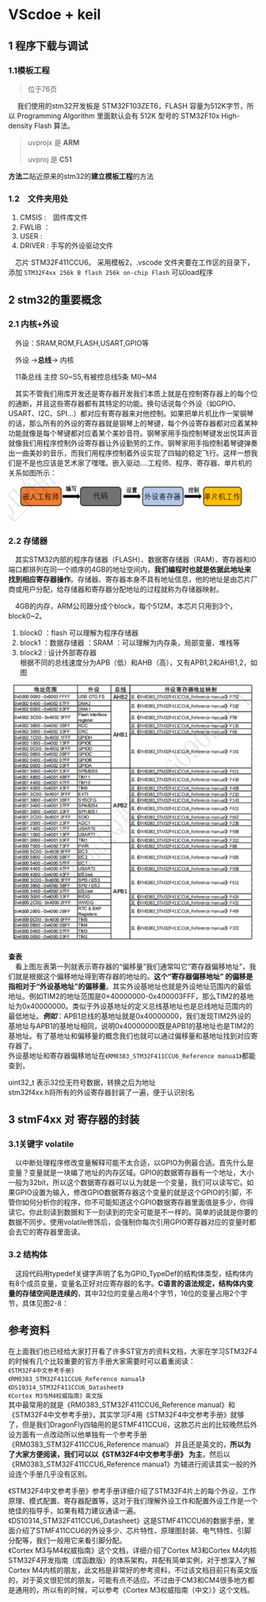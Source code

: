 <!--
 * @Author: your name
 * @Date: 2021-01-20 12:52:54
 * @LastEditTime: 2021-01-25 09:39:32
 * @LastEditors: Please set LastEditors
 * @Description: In User Settings Edit
 * @FilePath: \markdown\ReadMe.md
-->
# VScdoe + keil
## 1 程序下载与调试

### 1.1模板工程

>位于76页

&emsp;
我们使用的stm32开发板是
STM32F103ZET6，FLASH 容量为512K字节，所以 Programming Algorithm 里面默认会有 512K
型号的 STM32F10x High-density Flash 算法。

>uvprojx 是 **ARM**
>
>uvproj  是 **C51**

**方法二**贴近原来的stm32的**建立模板工程**的方法

### 1.2　文件夹用处

1. CMSIS :　固件库文件
2. FWLIB ：
3. USER  : 
0. DRIVER : 手写的外设驱动文件

&emsp;芯片 STM32F411CCU6。
采用模板2，.vscode 文件夹要在工作区的目录下，添加 `STM32F4xx 256k B flash 256k on-chip Flash` 可以load程序

## 2 stm32的重要概念
### 2.1 内核+外设
&emsp;外设：SRAM,ROM,FLASH,USART,GPIO等

&emsp;外设 →**总线**→ 内核    

&emsp;11条总线 主控 S0~S5,有被控总线5条 M0~M4

&emsp;其实不管我们用库开发还是寄存器开发我们本质上就是在控制寄存器上的每个位的通断，并且这些寄存器都有其特定的功能。换句话说每个外设（如GPIO、USART、I2C、SPI…）都对应有寄存器来对他控制。如果把单片机比作一架钢琴的话，那么所有的外设的寄存器就是钢琴上的琴键，每个外设寄存器都对应着某种功能就像是每个琴键都对应着某个美妙音符。钢琴家用手指控制琴键发出悦耳声音就像我们用程序控制外设寄存器让外设勤劳的工作。钢琴家用手指控制着琴键弹奏出一曲美妙的音乐，而我们用程序控制着外设实现了四轴的稳定飞行。这样一想我们是不是也应该是艺术家了嘿嘿。嵌入驱动….工程师、程序、寄存器、单片机的关系如图所示：
<img src = picture\关系图.PNG>

### 2.2 存储器
&emsp;其实STM32内部的程序存储器（FLASH）、数据寄存储器（RAM）、寄存器和I0端口都排列在同一个顺序的4GB的地址空间内，**我们编程时也就是依据此地址来找到相应寄存器操作**。存储器、寄存器本身不具有地址信息，他的地址是由芯片厂商或用户分配，给存储器和寄存器分配地址的过程就称为存储器映射。

&emsp;4GB的内存，ARM公司跟分成个block，每个512M，本芯片只用到3个，block0~2。
1. block0 ：flash   可以理解为程序存储器
1. block1 ：数据存储器 ：SRAM ：可以理解为内存条，局部变量、堆栈等
0. block2 : 设计外部寄存器  
根据不同的总线速度分为APB（低）和AHB（高），又有APB1,2和AHB1,2，如图
<img src = picture\外设地址映射.PNG>


**查表**   
&emsp;看上图左表第一列就表示寄存器的“偏移量”我们通常叫它“寄存器偏移地址”，我们就是根据这个偏移地址得到寄存器的地址的。**这个“寄存器偏移地址”
的偏移是指相对于“外设基地址”的偏移量**。其实外设基地址也就是外设地址范围内的最低地址。例如TIM2的地址范围是0×40000000-0x400003FFF，那么TIM2的基地址为0x40000000。类似于外设基地址的定义总线基地址也是总线地址范围内的最低地址。***例如***：APB1总线的基地址就是0x40000000，我们发现TIM2外设的基地址与APB1的基地址相同，说明0x40000000既是APB1的基地址也是TIM2的基地址。有了基地址和偏移量的概念我们也就可以通过偏移量和基地址找到对应寄存器了。  
外设基地址和寄存器偏移地址在`《RM0383_STM32F411CCU6_Reference manua1》`都能查到，

uint32_t 表示32位无符号数据，转换之后为地址   
stm32f4xx.h将所有的外设寄存器封装了一遍，便于认识别名


## 3 stmF4xx 对 寄存器的封装
### 3.1关键字 volatile   
&emsp;以中断处理程序修改变量解释可能不太合适，以GPIO为例最合适。首先什么是变量？变量就是一块编了地址的内存区域。GPIO的数据寄存器有一个地址，大小一般为32bit，所以这个数据寄存器可以认为就是一个变量，我们可以读写它。如果GPIO设置为输入，修改GPIO数据寄存器这个变量的就是这个GPIO的引脚，不管你如何分析你的程序，你不可能知道这个GPIO数据寄存器里面值是多少，你得读它。你此刻读到数据和下一刻读到的完全可能是不一样的。简单的说就是你要的数据不同步。使用volatile修饰后，会强制你每次引用GPIO寄存器对应的变量时都会去它的寄存器里面读。

### 3.2 结构体
&emsp;这段代码用typedef关键字声明了名为GPI0_TypeDef的结构体类型，结构体内有8个成员变量，变量名正好对应寄存器的名字。**C语言的语法规定，结构体内变量的存储空间是连续的**，其中32位的变量占用4个字节，16位的变量占用2个字节，具体见图2-8：

## 参考资料
在上面我们也已经给大家打开看了许多ST官方的资料文档，大家在学习STM32F4的时候有几个比较重要的官方手册大家需要时可以着重阅读：   
`《STM32F4中文参考手册》`       
`《RM0383_STM32F411CCU6_Reference manual》`
`《DS10314_STM32F411CCU6_Datasheet》`   
`《Cortex M3与M4权威指南》英文版`  
其中最常用的就是《RM0383_STM32F411CCU6_Reference manual》和《STM32F4中文参考手册》，其实学习F4用《STM32F4中文参考手册》就够了，但是我们DragonFly四轴用的是STMF411CCU6，这款芯片出的比较晚然后外设方面有一点改动所以他单独有一个参考手册《RM0383_STM32F411CCU6_Reference manual》
并且还是英文的，**所以为了大家方便阅读，我们可以以《STM32F4中文参考手册》
为主**，然后以《RM0383_STM32F411CCU6_Reference manua1》为辅进行阅读其实一般的外设连个手册几乎没有区别。           

《STM32F4中文参考手册》参考手册详细介绍了STM32F4片上的每个外设，工作原理、模式配置、寄存器配置等，这对于我们理解外设工作和配置外设工作是一个绝佳的指导手，如果有精力建议通读一遍。   
《DS10314_STM32F411CCU6_Datasheet》这是STMF411CCU6的数据手册，里面介绍了STMF411CCU6的外设多少、芯片特性、原理图封装、电气特性、引脚分配等，我们一般用它来看引脚分配。  
《Cortex M3与M4权威指南》这个文档，详细介绍了Cortex M3和Cortex M4内核STM32F4开发指南（库函数版）的体系架构，并配有简单实例，对于想深入了解Cortex M4内核的朋友，此文档是非常好的参考资料，不过该文档目前只有英文版的，对于英文很犯怵的朋友，可能有点不适应。不过由于CM3和CM4很多地方都是通用的，所以有的时候，可以参考《Cortex M3权威指南（中文）》这个文档。